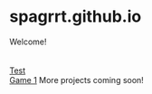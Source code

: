 # spagrrt.github.io
Welcome! <br><br><br>
[Test](https://spagrrt.github.io/main.html) <br>
[Game 1](https://spagrrt.github.io/game1/game1.html)
More projects coming soon!

